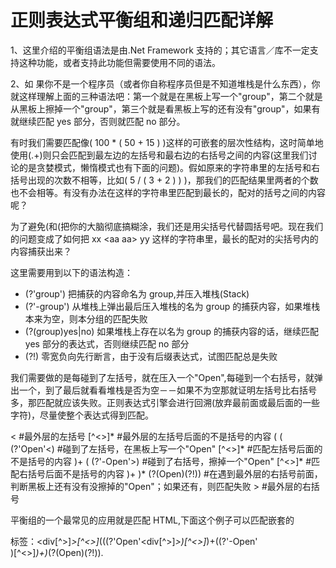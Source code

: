 # 正则表达式平衡组和递归匹配详解

1、这里介绍的平衡组语法是由.Net Framework 支持的；其它语言／库不一定支持这种功能，或者支持此功能但需要使用不同的语法。

2、如 果你不是一个程序员（或者你自称程序员但是不知道堆栈是什么东西），你就这样理解上面的三种语法吧：第一个就是在黑板上写一个"group"，第二个就是 从黑板上擦掉一个"group"，第三个就是看黑板上写的还有没有"group"，如果有就继续匹配 yes 部分，否则就匹配 no 部分。

有时我们需要匹配像( 100 * ( 50 + 15 ) )这样的可嵌套的层次性结构，这时简单地使用\(.+\)则只会匹配到最左边的左括号和最右边的右括号之间的内容(这里我们讨论的是贪婪模式，懒惰模式也有下面的问题)。假如原来的字符串里的左括号和右括号出现的次数不相等，比如( 5 / ( 3 + 2 ) ) )，那我们的匹配结果里两者的个数也不会相等。有没有办法在这样的字符串里匹配到最长的，配对的括号之间的内容呢？

为了避免(和\(把你的大脑彻底搞糊涂，我们还是用尖括号代替圆括号吧。现在我们的问题变成了如何把 xx <aa <bbb> <bbb> aa> yy 这样的字符串里，最长的配对的尖括号内的内容捕获出来？

这里需要用到以下的语法构造：

*   (?'group') 把捕获的内容命名为 group,并压入堆栈(Stack)
*   (?'-group') 从堆栈上弹出最后压入堆栈的名为 group 的捕获内容，如果堆栈本来为空，则本分组的匹配失败
*   (?(group)yes|no) 如果堆栈上存在以名为 group 的捕获内容的话，继续匹配 yes 部分的表达式，否则继续匹配 no 部分
*   (?!) 零宽负向先行断言，由于没有后缀表达式，试图匹配总是失败

我们需要做的是每碰到了左括号，就在压入一个"Open",每碰到一个右括号，就弹出一个，到了最后就看看堆栈是否为空－－如果不为空那就证明左括号比右括号多，那匹配就应该失败。正则表达式引擎会进行回溯(放弃最前面或最后面的一些字符)，尽量使整个表达式得到匹配。

< #最外层的左括号 [^<>]* #最外层的左括号后面的不是括号的内容
( ( (?'Open'<) #碰到了左括号，在黑板上写一个"Open"
[^<>]* #匹配左括号后面的不是括号的内容 )+ ( (?'-Open'>) #碰到了右括号，擦掉一个"Open"
[^<>]* #匹配右括号后面不是括号的内容 )+ )* (?(Open)(?!)) #在遇到最外层的右括号前面，判断黑板上还有没有没擦掉的"Open"；如果还有，则匹配失败 > #最外层的右括号

平衡组的一个最常见的应用就是匹配 HTML,下面这个例子可以匹配嵌套的<div>标签：<div[^>]*>[^<>]*(((?'Open'<div[^>]*>)[^<>]*)+((?'-Open'</div>)[^<>]*)+)*(?(Open)(?!))</div>.